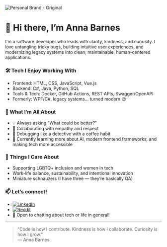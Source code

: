![Personal Brand - Original](https://github.com/user-attachments/assets/d8e1363d-3363-41c7-ac40-0fdc3b9fb878)

# 👋 Hi there, I’m Anna Barnes

I'm a software developer who leads with clarity, kindness, and curiosity. I love untangling tricky bugs, building intuitive user experiences, and modernizing legacy systems into clean, maintainable, human-centered applications.

### 🛠️ Tech I Enjoy Working With
- Frontend: HTML, CSS, JavaScript, Vue.js
- Backend: C#, Java, Python, SQL
- Tools & Tech: Docker, GitHub Actions, REST APIs, Swagger/OpenAPI
- Formerly: WPF/C#, legacy systems… turned modern 😉

### 🧭 What I’m All About
- 💡 Always asking "What could be better?"
- 🤝 Collaborating with empathy and respect
- 🐞 Debugging like a detective with a coffee habit
- 🌱 Currently learning more about AI, modern frontend frameworks, and making tech more accessible

### 🌈 Things I Care About
- Supporting LGBTQ+ inclusion and women in tech
- Work-life balance, sustainability, and intentional innovation
- Miniature schnauzers (I have three — they’re basically QA)

### 📫 Let’s connect!
- [![LinkedIn](https://img.shields.io/badge/LinkedIn-Profile-blue?logo=linkedin&logoColor=white)](https://www.linkedin.com/in/your-profile-here)  
- [![Reddit](https://img.shields.io/badge/Reddit-u%2FAnnaLogButterfly-FF4500?logo=reddit&logoColor=white)](https://www.reddit.com/user/AnnaLogButterfly)  
- 💬 Open to chatting about tech or life in general!  

---

> “Code is how I contribute. Kindness is how I collaborate. Curiosity is how I grow.”  
> — Anna Barnes
